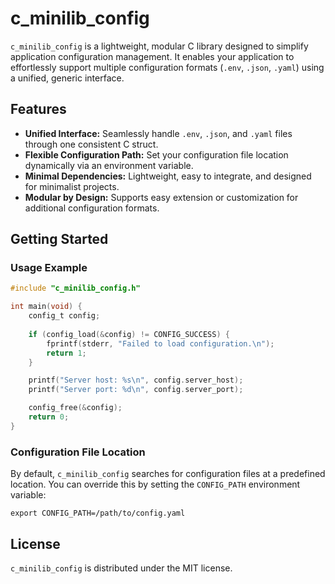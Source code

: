 # c_minilib_config

`c_minilib_config` is a lightweight, modular C library designed to simplify application configuration management. It enables your application to effortlessly support multiple configuration formats (`.env`, `.json`, `.yaml`) using a unified, generic interface.

## Features

- **Unified Interface:** Seamlessly handle `.env`, `.json`, and `.yaml` files through one consistent C struct.
- **Flexible Configuration Path:** Set your configuration file location dynamically via an environment variable.
- **Minimal Dependencies:** Lightweight, easy to integrate, and designed for minimalist projects.
- **Modular by Design:** Supports easy extension or customization for additional configuration formats.

## Getting Started

### Usage Example

```c
#include "c_minilib_config.h"

int main(void) {
    config_t config;
    
    if (config_load(&config) != CONFIG_SUCCESS) {
        fprintf(stderr, "Failed to load configuration.\n");
        return 1;
    }

    printf("Server host: %s\n", config.server_host);
    printf("Server port: %d\n", config.server_port);

    config_free(&config);
    return 0;
}
```

### Configuration File Location

By default, `c_minilib_config` searches for configuration files at a predefined location. You can override this by setting the `CONFIG_PATH` environment variable:

```shell
export CONFIG_PATH=/path/to/config.yaml
```

## License

`c_minilib_config` is distributed under the MIT license.

